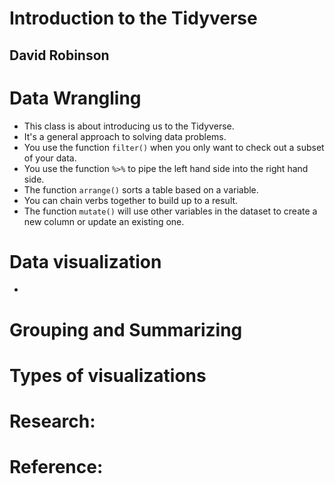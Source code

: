 # Introduction to the Tidyverse
## David Robinson

# Data Wrangling
- This class is about introducing us to the Tidyverse.
- It's a general approach to solving data problems.
- You use the function `filter()` when you only want to check out a subset of your data.
- You use the function `%>%` to pipe the left hand side into the right hand side.
- The function `arrange()` sorts a table based on a variable.
- You can chain verbs together to build up to a result.
- The function `mutate()` will use other variables in the dataset to create a new column or update an existing one.

# Data visualization
- 


# Grouping and Summarizing

# Types of visualizations

# Research:

# Reference:
